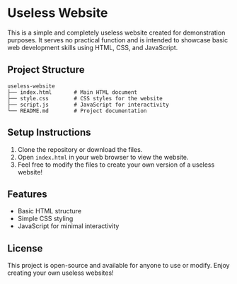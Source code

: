 # Useless Website

This is a simple and completely useless website created for demonstration purposes. It serves no practical function and is intended to showcase basic web development skills using HTML, CSS, and JavaScript.

## Project Structure

```
useless-website
├── index.html       # Main HTML document
├── style.css        # CSS styles for the website
├── script.js        # JavaScript for interactivity
└── README.md        # Project documentation
```

## Setup Instructions

1. Clone the repository or download the files.
2. Open `index.html` in your web browser to view the website.
3. Feel free to modify the files to create your own version of a useless website!

## Features

- Basic HTML structure
- Simple CSS styling
- JavaScript for minimal interactivity

## License

This project is open-source and available for anyone to use or modify. Enjoy creating your own useless websites!
